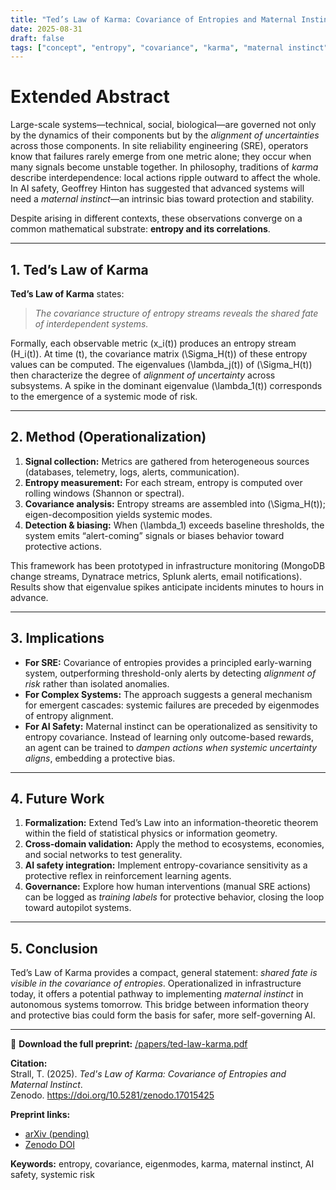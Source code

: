 ```yaml
---
title: "Ted’s Law of Karma: Covariance of Entropies and Maternal Instinct"
date: 2025-08-31
draft: false
tags: ["concept", "entropy", "covariance", "karma", "maternal instinct", "ai-safety"]
---
```


# Extended Abstract

Large-scale systems—technical, social, biological—are governed not only by the dynamics of their components but by the *alignment of uncertainties* across those components. In site reliability engineering (SRE), operators know that failures rarely emerge from one metric alone; they occur when many signals become unstable together. In philosophy, traditions of *karma* describe interdependence: local actions ripple outward to affect the whole. In AI safety, Geoffrey Hinton has suggested that advanced systems will need a *maternal instinct*—an intrinsic bias toward protection and stability.

Despite arising in different contexts, these observations converge on a common mathematical substrate: **entropy and its correlations**.

---

## 1. Ted’s Law of Karma
**Ted’s Law of Karma** states:

> *The covariance structure of entropy streams reveals the shared fate of interdependent systems.*

Formally, each observable metric \(x_i(t)\) produces an entropy stream \(H_i(t)\). At time \(t\), the covariance matrix \(\Sigma_H(t)\) of these entropy values can be computed. The eigenvalues \(\lambda_j(t)\) of \(\Sigma_H(t)\) then characterize the degree of *alignment of uncertainty* across subsystems. A spike in the dominant eigenvalue \(\lambda_1(t)\) corresponds to the emergence of a systemic mode of risk.

---

## 2. Method (Operationalization)
1. **Signal collection:** Metrics are gathered from heterogeneous sources (databases, telemetry, logs, alerts, communication).  
2. **Entropy measurement:** For each stream, entropy is computed over rolling windows (Shannon or spectral).  
3. **Covariance analysis:** Entropy streams are assembled into \(\Sigma_H(t)\); eigen-decomposition yields systemic modes.  
4. **Detection & biasing:** When \(\lambda_1\) exceeds baseline thresholds, the system emits “alert-coming” signals or biases behavior toward protective actions.  

This framework has been prototyped in infrastructure monitoring (MongoDB change streams, Dynatrace metrics, Splunk alerts, email notifications). Results show that eigenvalue spikes anticipate incidents minutes to hours in advance.

---

## 3. Implications
- **For SRE:** Covariance of entropies provides a principled early-warning system, outperforming threshold-only alerts by detecting *alignment of risk* rather than isolated anomalies.  
- **For Complex Systems:** The approach suggests a general mechanism for emergent cascades: systemic failures are preceded by eigenmodes of entropy alignment.  
- **For AI Safety:** Maternal instinct can be operationalized as sensitivity to entropy covariance. Instead of learning only outcome-based rewards, an agent can be trained to *dampen actions when systemic uncertainty aligns*, embedding a protective bias.  

---

## 4. Future Work
1. **Formalization:** Extend Ted’s Law into an information-theoretic theorem within the field of statistical physics or information geometry.  
2. **Cross-domain validation:** Apply the method to ecosystems, economies, and social networks to test generality.  
3. **AI safety integration:** Implement entropy-covariance sensitivity as a protective reflex in reinforcement learning agents.  
4. **Governance:** Explore how human interventions (manual SRE actions) can be logged as *training labels* for protective behavior, closing the loop toward autopilot systems.  

---

## 5. Conclusion
Ted’s Law of Karma provides a compact, general statement: *shared fate is visible in the covariance of entropies*. Operationalized in infrastructure today, it offers a potential pathway to implementing *maternal instinct* in autonomous systems tomorrow. This bridge between information theory and protective bias could form the basis for safer, more self-governing AI.

---

📄 **Download the full preprint:** [/papers/ted-law-karma.pdf](/papers/ted-law-karma.pdf)

**Citation:**  
Strall, T. (2025). *Ted's Law of Karma: Covariance of Entropies and Maternal Instinct*.  
Zenodo. https://doi.org/10.5281/zenodo.17015425  

**Preprint links:**  
- [arXiv (pending)](https://arxiv.org/abs/placeholder)  
- [Zenodo DOI](https://doi.org/10.5281/zenodo.17015425)  

**Keywords:** entropy, covariance, eigenmodes, karma, maternal instinct, AI safety, systemic risk
